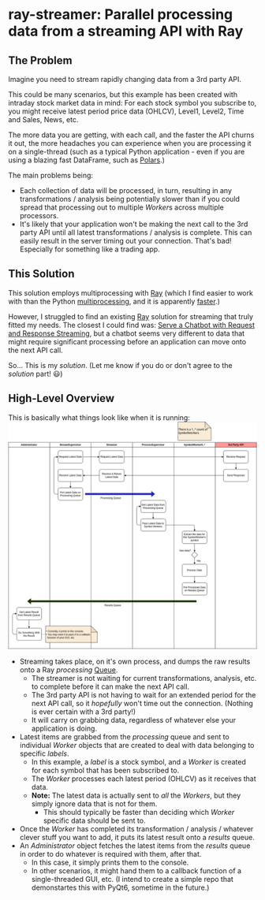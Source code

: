 # ray-streamer: Parallel processing data from a streaming API with Ray

## The Problem
Imagine you need to stream rapidly changing data from a 3rd party API.

This could be many scenarios, but this example has been created with intraday stock market data in mind: For each stock symbol you subscribe to, you might receive latest period price data (OHLCV), Level1, Level2, Time and Sales, News, etc.

The more data you are getting, with each call, and the faster the API churns it out, the more headaches you can experience when you are processing it on a single-thread (such as a typical Python application - even if you are using a blazing fast DataFrame, such as [Polars](https://pola.rs/).)

The main problems being:

- Each collection of data will be processed, in turn, resulting in any transformations / analysis being potentially slower than if you could spread that processing out to multiple *Worker*s across multiple processors.
- It's likely that your application won't be making the next call to the 3rd party API until all latest transformations / analysis is complete. This can easily result in the server timing out your connection. That's bad! Especially for something like a trading app.

## This Solution
This solution employs multiprocessing with [Ray](https://www.ray.io/) (which I find easier to work with than the Python [multiprocessing](https://docs.python.org/3/library/multiprocessing.html), and it is apparently [faster](https://towardsdatascience.com/10x-faster-parallel-python-without-python-multiprocessing-e5017c93cce1).)

However, I struggled to find an existing [Ray](https://www.ray.io/) solution for streaming that truly fitted my needs. The closest I could find was: [Serve a Chatbot with Request and Response Streaming](https://docs.ray.io/en/latest/serve/tutorials/streaming.html), but a chatbot seems very different to data that might require significant processing before an application can move onto the next API call.

So... This is my *solution*. (Let me know if you do or don't agree to the *solution* part! :smiley:)

## High-Level Overview
This is basically what things look like when it is running:
![alt text](images/high_level_activity.png)
- Streaming takes place, on it's own process, and dumps the raw results onto a Ray *processing* [Queue](ray.util.queue.Queue).
  - The streamer is not waiting for current transformations, analysis, etc. to complete before it can make the next API call.
  - The 3rd party API is not having to wait for an extended period for the next API call, so it *hopefully* won't time out the connection. (Nothing is ever certain with a 3rd party!)
  - It will carry on grabbing data, regardless of whatever else your application is doing.
- Latest items are grabbed from the *processing* queue and sent to individual *Worker* objects that are created to deal with data belonging to specific *labels*.
  - In this example, a *label* is a stock symbol, and a *Worker* is created for each symbol that has been subscribed to.
  - The *Worker* processes each latest period (OHLCV) as it receives that data.
  - **Note:** The latest data is actually sent to *all* the *Workers*, but they simply ignore data that is not for them.
    - This should typically be faster than deciding which *Worker* specific data should be sent to.
- Once the *Worker* has completed its transformation / analysis / whatever clever stuff you want to add, it puts its latest result onto a *results* queue.
- An *Administrator* object fetches the latest items from the *results* queue in order to do whatever is required with them, after that.
  - In this case, it simply prints them to the console.
  - In other scenarios, it might hand them to a callback function of a single-threaded GUI, etc. (I intend to create a simple repo that demonstartes this with PyQt6, sometime in the future.)